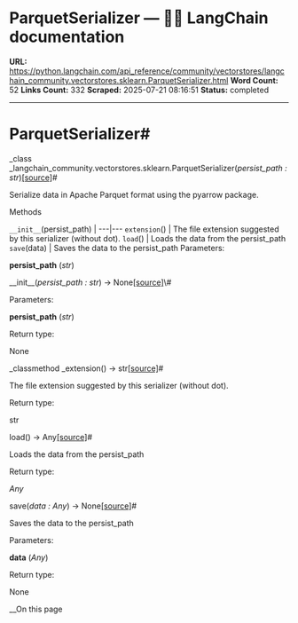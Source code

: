 # ParquetSerializer — 🦜🔗 LangChain  documentation

**URL:** https://python.langchain.com/api_reference/community/vectorstores/langchain_community.vectorstores.sklearn.ParquetSerializer.html
**Word Count:** 52
**Links Count:** 332
**Scraped:** 2025-07-21 08:16:51
**Status:** completed

---

# ParquetSerializer\#

_class _langchain\_community.vectorstores.sklearn.ParquetSerializer\(_persist\_path : str_\)[\[source\]](https://python.langchain.com/api_reference/_modules/langchain_community/vectorstores/sklearn.html#ParquetSerializer)\#     

Serialize data in Apache Parquet format using the pyarrow package.

Methods

`__init__`\(persist\_path\) |    ---|---   `extension`\(\) | The file extension suggested by this serializer \(without dot\).   `load`\(\) | Loads the data from the persist\_path   `save`\(data\) | Saves the data to the persist\_path      Parameters:     

**persist\_path** \(_str_\)

\_\_init\_\_\(_persist\_path : str_\) → None[\[source\]](https://python.langchain.com/api_reference/_modules/langchain_community/vectorstores/sklearn.html#ParquetSerializer.__init__)\#     

Parameters:     

**persist\_path** \(_str_\)

Return type:     

None

_classmethod _extension\(\) → str[\[source\]](https://python.langchain.com/api_reference/_modules/langchain_community/vectorstores/sklearn.html#ParquetSerializer.extension)\#     

The file extension suggested by this serializer \(without dot\).

Return type:     

str

load\(\) → Any[\[source\]](https://python.langchain.com/api_reference/_modules/langchain_community/vectorstores/sklearn.html#ParquetSerializer.load)\#     

Loads the data from the persist\_path

Return type:     

_Any_

save\(_data : Any_\) → None[\[source\]](https://python.langchain.com/api_reference/_modules/langchain_community/vectorstores/sklearn.html#ParquetSerializer.save)\#     

Saves the data to the persist\_path

Parameters:     

**data** \(_Any_\)

Return type:     

None

__On this page